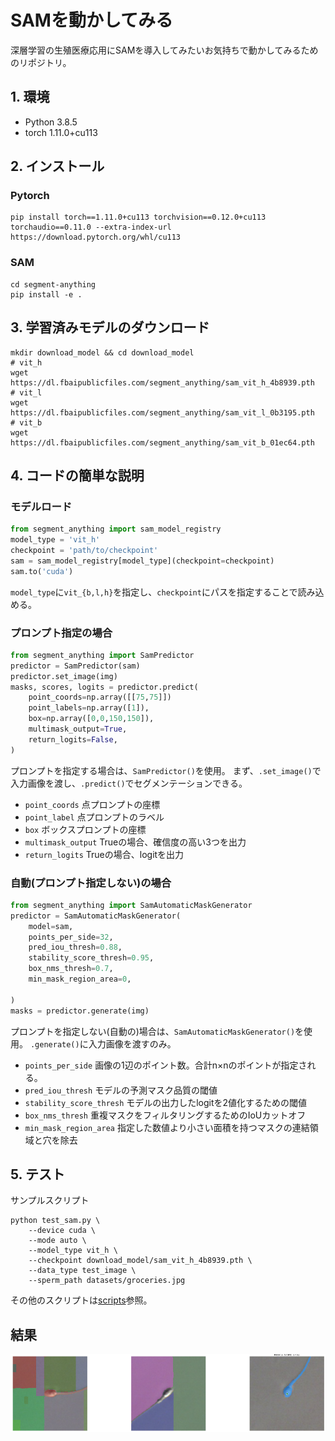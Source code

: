 # SAMを動かしてみる
深層学習の生殖医療応用にSAMを導入してみたいお気持ちで動かしてみるためのリポジトリ。
## 1. 環境
- Python 3.8.5
- torch 1.11.0+cu113

## 2. インストール
### Pytorch
```shell
pip install torch==1.11.0+cu113 torchvision==0.12.0+cu113 torchaudio==0.11.0 --extra-index-url https://download.pytorch.org/whl/cu113
```
### SAM
```shell
cd segment-anything
pip install -e .
```

## 3. 学習済みモデルのダウンロード
```shell
mkdir download_model && cd download_model
# vit_h
wget https://dl.fbaipublicfiles.com/segment_anything/sam_vit_h_4b8939.pth
# vit_l
wget https://dl.fbaipublicfiles.com/segment_anything/sam_vit_l_0b3195.pth
# vit_b
wget https://dl.fbaipublicfiles.com/segment_anything/sam_vit_b_01ec64.pth
```

## 4. コードの簡単な説明
### モデルロード
```python
from segment_anything import sam_model_registry
model_type = 'vit_h'
checkpoint = 'path/to/checkpoint'
sam = sam_model_registry[model_type](checkpoint=checkpoint)
sam.to('cuda')
```
`model_type`に`vit_{b,l,h}`を指定し、`checkpoint`にパスを指定することで読み込める。
### プロンプト指定の場合
```python
from segment_anything import SamPredictor
predictor = SamPredictor(sam)
predictor.set_image(img)
masks, scores, logits = predictor.predict(
    point_coords=np.array([[75,75]])
    point_labels=np.array([1]),
    box=np.array([0,0,150,150]),
    multimask_output=True,
    return_logits=False,
)
```
プロンプトを指定する場合は、`SamPredictor()`を使用。
まず、`.set_image()`で入力画像を渡し、`.predict()`でセグメンテーションできる。

- `point_coords` 点プロンプトの座標
- `point_label` 点プロンプトのラベル
- `box` ボックスプロンプトの座標
- `multimask_output` Trueの場合、確信度の高い3つを出力
- `return_logits` Trueの場合、logitを出力

### 自動(プロンプト指定しない)の場合
```python
from segment_anything import SamAutomaticMaskGenerator
predictor = SamAutomaticMaskGenerator(
    model=sam,
    points_per_side=32,
    pred_iou_thresh=0.88,
    stability_score_thresh=0.95,
    box_nms_thresh=0.7,
    min_mask_region_area=0,

)
masks = predictor.generate(img)
```
プロンプトを指定しない(自動の)場合は、`SamAutomaticMaskGenerator()`を使用。
`.generate()`に入力画像を渡すのみ。

- `points_per_side` 画像の1辺のポイント数。合計n×nのポイントが指定される。
- `pred_iou_thresh` モデルの予測マスク品質の閾値
- `stability_score_thresh` モデルの出力したlogitを2値化するための閾値
- `box_nms_thresh` 重複マスクをフィルタリングするためのIoUカットオフ
- `min_mask_region_area` 指定した数値より小さい面積を持つマスクの連結領域と穴を除去

## 5. テスト
サンプルスクリプト
```shell
python test_sam.py \
    --device cuda \
    --mode auto \
    --model_type vit_h \
    --checkpoint download_model/sam_vit_h_4b8939.pth \
    --data_type test_image \
    --sperm_path datasets/groceries.jpg 
```
その他のスクリプトは[scripts](scripts/)参照。

## 結果
![output](fig/output.png)